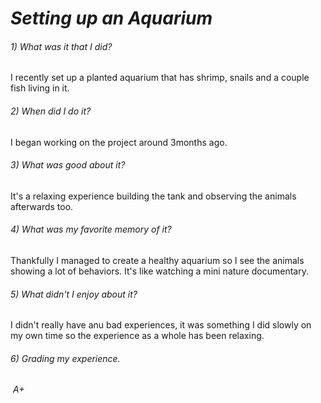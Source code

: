 # _Setting up an Aquarium_

 ###### *1) What was it that I did?* 

I recently set up a planted aquarium that has shrimp, snails and a couple fish living in it. 

###### *2) When did I do it?* 

I began working on the project around 3months ago.

###### *3) What was good about it?* 

It's a relaxing experience building the tank and observing the animals afterwards too.

###### *4) What was my favorite memory of it?* 

Thankfully I managed to create a healthy aquarium so I see the animals showing a lot of behaviors. It's like watching a mini nature documentary. 

###### *5) What didn't I enjoy about it?* 

I didn't really have anu bad experiences, it was something I did slowly on my own time so the experience as a whole has been relaxing.

###### *6) Grading my experience.*

&nbsp;_A+_

&nbsp;

